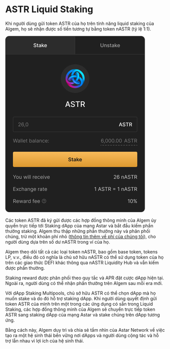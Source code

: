 # ASTR Liquid Staking

Khi người dùng gửi token ASTR của họ trên tính năng liquid staking của Algem, họ sẽ nhận được số tiền tương tự bằng token nASTR (tỷ lệ 1:1).

![](<../../.gitbook/assets/Liquid Staking.png>)

Các token ASTR đã ký gửi được các hợp đồng thông minh của Algem ủy quyền trực tiếp tới Staking dApp của mạng Astar và bắt đầu kiếm phần thưởng staking. Algem thu thập những phần thưởng này và phân phối chúng, trừ một khoản phí nhỏ ([thông tin thêm về phí của chúng tôi](../doanh-thu-giao-thuc.md)), cho người dùng dựa trên số dư nASTR trong ví của họ.

Algem theo dõi tất cả các loại token nASTR, bao gồm base token, tokens LP, v.v., điều đó có nghĩa là chủ sở hữu nASTR có thể sử dụng token của họ trên các giao thức DEFI khác thông qua nASTR Liquidity Hub và vẫn kiếm được phần thưởng.

Staking reward được phân phối theo quy tắc và APR đặt cược dApp hiện tại. Ngoài ra, người dùng có thể nhận phần thưởng trên Algem sau mỗi era mới.

Với dApp Staking Multipools, chủ sở hữu ASTR có thể chọn dApp mà họ muốn stake và do đó hỗ trợ staking dApp. Khi người dùng quyết định gửi token ASTR của mình trên một trong các ứng dụng có sẵn trong Liquid Staking, các hợp đồng thông minh của Algem sẽ chuyển trực tiếp token ASTR sang staking dApp của mạng Astar và stake chúng trên dApp tương ứng.

Bằng cách này, Algem duy trì và chia sẻ tầm nhìn của Astar Network về việc tạo ra một hệ sinh thái bền vững nơi dApps và người dùng cộng tác và hỗ trợ lẫn nhau vì lợi ích của hệ sinh thái.
